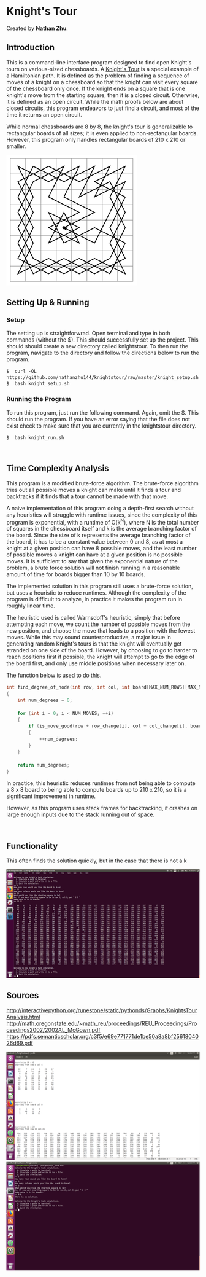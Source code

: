 # Knight's Tour
Created by <b>Nathan Zhu</b>.

## Introduction

This is a command-line interface program designed to find open Knight's tours on various-sized chessboards.  A <a href="https://en.wikipedia.org/wiki/Knight%27s_tour ">Knight's Tour</a> is a special example of a Hamiltonian path. It is defined as the problem of finding a sequence of moves of a knight on a chessboard so that the knight can visit every square of the chessboard only once.  If the knight ends on a square that is one knight's move from the starting square, then it is a closed circuit.  Otherwise, it is defined as an open circuit.  While the math proofs below are about closed circuits, this program endeavors to just find a circuit, and most of the time it returns an open circuit.

While normal chessboards are 8 by 8, the knight's tour is generalizable to rectangular boards of all sizes; it is even applied
to non-rectangular boards.  However, this program only handles rectangular boards of 210 x 210 or smaller.


<img src="photos/example_knights_tour.png" alt="Knight's Tour"> </img>
<br>

## Setting Up & Running

### Setup
The setting up is straightforwrad.  Open terminal and type in both commands (without the $).  This should successfully
set up the project.  This should should create a new directory called knightstour.  To then run the program, navigate to
the directory and follow the directions below to run the program.

```
$  curl -OL https://github.com/nathanzhu144/knightstour/raw/master/knight_setup.sh
$  bash knight_setup.sh
```

### Running the Program
To run this program, just run the following command.  Again, omit the $.  This should run the program.  If you have an error
saying that the file does not exist check to make sure that you are currently in the knightstour directory.
```
$  bash knight_run.sh
```

<br>

## Time Complexity Analysis

This program is a modified brute-force algorithm.  The brute-force algorithm tries out all possible moves a knight can make until it finds a tour and backtracks if it finds that a tour cannot be made with that move.

A naive implementation of this program doing a depth-first search without any heuristics will struggle with runtime issues,
since the complexity of this program is exponential, with a runtime of O(k<sup>N</sup>), where N is the total number of
squares in the chessboard itself and k is the average branching factor of the board.  Since the size of k represents the average branching factor of the board, it has to be a constant value between 0 and 8, as at most a knight at a given position can have 8 possible moves, and the least number of possible moves a knight can have at a given position is no possible moves. It is sufficient to say that given the exponential nature of the problem, a brute force solution will not finish running in a reasonable amount of time for boards bigger than 10 by 10 boards.

The implemented solution in this program still uses a brute-force solution, but uses a heuristic to reduce runtimes. Although the complexity of the program is difficult to analyze, in practice it makes the program run in roughly linear time.  

The heuristic used is called Warnsdoff's heuristic, simply that before attempting each move, we count the number of possible moves from the new position, and choose the move that leads to a position with the fewest moves.  While this may sound counterproductive, a major issue in generating random Knight's tours is that the knight will eventually get stranded on one side of the board.  However, by choosing to go to harder to reach positions first if possible, the knight will attempt to go to the edge of the board first, and only use middle positions when necessary later on.

The function below is used to do this.

```C++
int find_degree_of_node(int row, int col, int board[MAX_NUM_ROWS][MAX_NUM_COLS])
{
    int num_degrees = 0;

    for (int i = 0; i < NUM_MOVES; ++i)
    {
        if (is_move_good(row + row_change[i], col + col_change[i], board))
        {
            ++num_degrees;
        }
    }

    return num_degrees;
}
```

In practice, this heuristic reduces runtimes from not being able to compute a 8 x 8 board to being able to compute boards up to 210 x 210, so it is a significant improvement in runtime.  

However, as this program uses stack frames for backtracking, it crashes on large enough inputs due to the stack running out of space.   

<br>

## Functionality

This often finds the solution quickly, but in the case that there is not a k

<img src="photos/cli_knights_tour_1.png" alt="Knight's Tour"> 

## Sources
http://interactivepython.org/runestone/static/pythonds/Graphs/KnightsTourAnalysis.html
http://math.oregonstate.edu/~math_reu/proceedings/REU_Proceedings/Proceedings2002/2002AL_McGown.pdf
https://pdfs.semanticscholar.org/c3f5/e69e771771de1be50a8a8bf2561804026d69.pdf


<img src="photos/file_writing_example.png" alt="file writing example">
<img src="photos/no_solution.png" alt="no solution">
